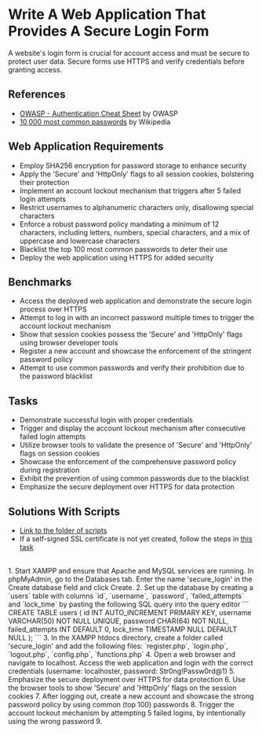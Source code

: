 # Write A Web Application That Provides A Secure Login Form
A website's login form is crucial for account access and must be secure to protect user data. Secure forms use HTTPS and verify credentials before granting access.


## References
- [OWASP - Authentication Cheat Sheet](https://github.com/OWASP/CheatSheetSeries/blob/master/cheatsheets/Authentication_Cheat_Sheet.md) by OWASP
- [10,000 most common passwords](https://en.wikipedia.org/wiki/Wikipedia:10,000_most_common_passwords) by Wikipedia

## Web Application Requirements
- Employ SHA256 encryption for password storage to enhance security
- Apply the 'Secure' and 'HttpOnly' flags to all session cookies, bolstering their protection
- Implement an account lockout mechanism that triggers after 5 failed login attempts
- Restrict usernames to alphanumeric characters only, disallowing special characters
- Enforce a robust password policy mandating a minimum of 12 characters, including letters, numbers, special characters, and a mix of uppercase and lowercase characters
- Blacklist the top 100 most common passwords to deter their use
- Deploy the web application using HTTPS for added security

## Benchmarks
- Access the deployed web application and demonstrate the secure login process over HTTPS
- Attempt to log in with an incorrect password multiple times to trigger the account lockout mechanism
- Show that session cookies possess the 'Secure' and 'HttpOnly' flags using browser developer tools
- Register a new account and showcase the enforcement of the stringent password policy
- Attempt to use common passwords and verify their prohibition due to the password blacklist

## Tasks
- Demonstrate successful login with proper credentials
- Trigger and display the account lockout mechanism after consecutive failed login attempts
- Utilize browser tools to validate the presence of 'Secure' and 'HttpOnly' flags on session cookies
- Showcase the enforcement of the comprehensive password policy during registration
- Exhibit the prevention of using common passwords due to the blacklist
- Emphasize the secure deployment over HTTPS for data protection


## Solutions With Scripts
- [Link to the folder of scripts](https://github.com/aaronamran/MCSI-Remote-Cybersecurity-Internship/tree/main/Secure%20Software%20Development/scripts/secure-login-form)
- If a self-signed SSL certificate is not yet created, follow the steps in [this task](https://github.com/aaronamran/MCSI-Remote-Cybersecurity-Internship/blob/main/Secure%20Software%20Development/secure-cookie-flag-php.md)
<br/>
1. Start XAMPP and ensure that Apache and MySQL services are running. In phpMyAdmin, go to the Databases tab. Enter the name 'secure_login' in the Create database field and click Create.
2. Set up the database by creating a `users` table with columns `id`, `username`, `password`, `failed_attempts` and `lock_time` by pasting the following SQL query into the query editor
   ```
   CREATE TABLE users (
     id INT AUTO_INCREMENT PRIMARY KEY,
     username VARCHAR(50) NOT NULL UNIQUE,
     password CHAR(64) NOT NULL,
     failed_attempts INT DEFAULT 0,
     lock_time TIMESTAMP NULL DEFAULT NULL
   );
   ```
3. In the XAMPP htdocs directory, create a folder called 'secure_login' and add the following files: `register.php`, `login.php`, `logout.php`, `config.php`, `functions.php`
4. Open a web browser and navigate to localhost. Access the web application and login with the correct credentials (username: localhoster, password: Str0ng!Passw0rd@1)
5. Emphasize the secure deployment over HTTPS for data protection
6. Use the browser tools to show 'Secure' and 'HttpOnly' flags on the session cookies
7. After logging out, create a new account and showcase the strong password policy by using common (top 100) passwords
8. Trigger the account lockout mechanism by attempting 5 failed logins, by intentionally using the wrong password
9. 

